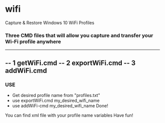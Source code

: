 # wifi
Capture &amp; Restore Windows 10 WiFi Profiles

### Three CMD files that will allow you capture and transfer your Wi-Fi profile anywhere
------------------------------------------------------------------------------------
-- 1 getWiFi.cmd
-- 2 exportWiFi.cmd
-- 3 addWiFi.cmd
------------------------------------------------------------------------------------

### USE
- Get desired profile name from "profiles.txt"
- use exportWiFi.cmd my_desired_wifi_name
- use addWiFi-cmd my_desired_wifi_name
Done!

You can find xml file with your profile name variables 
Have fun!
